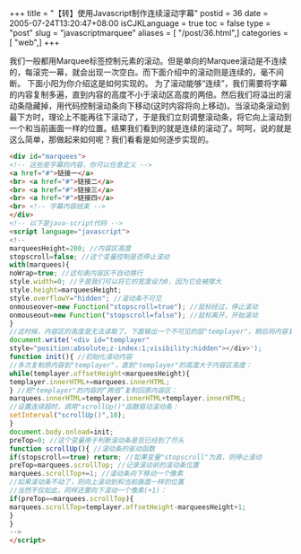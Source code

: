 +++
title = "【转】使用Javascript制作连续滚动字幕"
postid = 36
date = 2005-07-24T13:20:47+08:00
isCJKLanguage = true
toc = false
type = "post"
slug = "javascriptmarquee"
aliases = [ "/post/36.html",]
categories = [ "web",]
+++


我们一般都用Marquee标签控制元素的滚动。但是单向的Marquee滚动是不连续的，每滚完一幕，就会出现一次空白。而下面介绍中的滚动则是连续的，毫不间断。
下面小阳为你介绍这是如何实现的。
为了滚动能够“连续”，我们需要将字幕的内容复制多遍，直到内容的高度不小于滚动区高度的两倍。然后我们将溢出的滚动条隐藏掉，用代码控制滚动条向下移动(这时内容将向上移动)。当滚动条滚动到最下方时，理论上不能再往下滚动了，于是我们立刻调整滚动条，将它向上滚动到一个和当前画面一样的位置。结果我们看到的就是连续的滚动了。呵呵，说的就是这么简单，那做起来如何呢？我们看看是如何逐步实现的。
<!--more-->


``` html
<div id="marquees">
<!-- 这些是字幕的内容，你可以任意定义 -->
<a href="#">链接一</a>
<br> <a href="#">链接二</a>
<br> <a href="#">链接三</a>
<br> <a href="#">链接四</a>
<br> <!-- 字幕内容结束 -->
</div> 
<!-- 以下是java-script代码 -->
<script language="javascript">
<!--
marqueesHeight=200; //内容区高度
stopscroll=false; //这个变量控制是否停止滚动
with(marquees){ 
noWrap=true; //这句表内容区不自动换行
style.width=0; //于是我们可以将它的宽度设为0，因为它会被撑大
style.height=marqueesHeight;
style.overflowY="hidden"; //滚动条不可见
onmouseover=new Function("stopscroll=true"); //鼠标经过，停止滚动
onmouseout=new Function("stopscroll=false"); //鼠标离开，开始滚动
}
//这时候，内容区的高度是无法读取了。下面输出一个不可见的层"templayer"，稍后将内容复制到里面：
document.write('<div id="templayer"
style="position:absolute;z-index:1;visibility:hidden"></div>');
function init(){ //初始化滚动内容
//多次复制原内容到"templayer"，直到"templayer"的高度大于内容区高度：
while(templayer.offsetHeight<marqueesHeight){ 
templayer.innerHTML+=marquees.innerHTML;
} //把"templayer"的内容的“两倍”复制回原内容区：
marquees.innerHTML=templayer.innerHTML+templayer.innerHTML;
//设置连续超时，调用"scrollUp()"函数驱动滚动条：
setInterval("scrollUp()",10);
}
document.body.onload=init;
preTop=0; //这个变量用于判断滚动条是否已经到了尽头
function scrollUp(){ //滚动条的驱动函数
if(stopscroll==true) return; //如果变量"stopscroll"为真，则停止滚动 
preTop=marquees.scrollTop; //记录滚动前的滚动条位置
marquees.scrollTop+=1; //滚动条向下移动一个像素
//如果滚动条不动了，则向上滚动到和当前画面一样的位置
//当然不仅如此，同样还要向下滚动一个像素(+1)：
if(preTop==marquees.scrollTop){ 
marquees.scrollTop=templayer.offsetHeight-marqueesHeight+1;
}
}
-->
</script>
```
